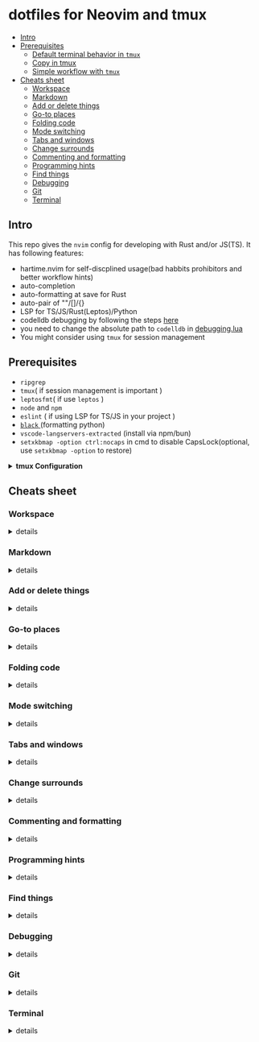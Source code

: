 # dotfiles for Neovim and tmux

<!-- mtoc-start -->

* [Intro](#intro)
* [Prerequisites](#prerequisites)
  * [Default terminal behavior in `tmux`](#default-terminal-behavior-in-tmux)
  * [Copy in tmux](#copy-in-tmux)
  * [Simple workflow with `tmux`](#simple-workflow-with-tmux)
* [Cheats sheet](#cheats-sheet)
  * [Workspace](#workspace)
  * [Markdown](#markdown)
  * [Add or delete things](#add-or-delete-things)
  * [Go-to places](#go-to-places)
  * [Folding code](#folding-code)
  * [Mode switching](#mode-switching)
  * [Tabs and windows](#tabs-and-windows)
  * [Change surrounds](#change-surrounds)
  * [Commenting and formatting](#commenting-and-formatting)
  * [Programming hints](#programming-hints)
  * [Find things](#find-things)
  * [Debugging](#debugging)
  * [Git](#git)
  * [Terminal](#terminal)

<!-- mtoc-end -->

## Intro

This repo gives the `nvim` config for developing with Rust and/or JS(TS). It has following features:

- hartime.nvim for self-discplined usage(bad habbits prohibitors and better workflow hints)
- auto-completion
- auto-formatting at save for Rust
- auto-pair of ""/[]/{}
- LSP for TS/JS/Rust(Leptos)/Python
- codelldb debugging by following the steps [here](<https://github.com/mfussenegger/nvim-dap/wiki/C-C---Rust-(via--codelldb)>)
- you need to change the absolute path to `codelldb` in [debugging.lua](/lua/plugins/debugging.lua)
- You might consider using `tmux` for session management

## Prerequisites

- `ripgrep`
- `tmux`( if session management is important )
- `leptosfmt`( if use `leptos` )
- `node` and `npm`
- `eslint` ( if using LSP for TS/JS in your project )
- [ `black` ](https://github.com/psf/black)(formatting python)
- `vscode-langservers-extracted` (install via npm/bun)
- `setxkbmap -option ctrl:nocaps` in cmd to disable CapsLock(optional, use `setxkbmap -option` to restore)

<details>
<summary><b>tmux Configuration</b></summary>

Recommended configuration for [ `~/.tmux.conf` ](./.tmux.conf)

### Default terminal behavior in `tmux`

To make pane behaves like normal terminal, `shift` should be hold. For example, to paste stuff from clipboard in `tmux` terminal pane, you need `shift+right click`.

### Copy in tmux

- enter copy mode: `<C-a>-[`
- move around using `h/j/k/l/0/$`
- begin copy highlighting: `<space>` or `v`
- copy: `<CR>` or `y`
- paste with `<C-a>+]`
- exit copy mode: `<C-c>`

### Simple workflow with `tmux`

```bash
# in terminal, create a new session
tmux new -s sessionName
# detach from a session
tmux detach
# attach to a session
tmux attach -t sessionName
# kill a session/window
tmux kill-session -t sessionName
# if you have pre-stored session, simply run
tmux

# create a horizontal pane using <C-a>+-
# adjust the height of the two panes using j/k
# switch between panes using <C-a>+↑/↓
# close pane by typing 'exit'
# open neovim in upper pane, run terminal cmd in lower pane

# for full-stack dev., it's useful to create 2 windows in a session
# create a new window: <C-a>+c
# switch between windows: <C-a>+w
# <C-a>+c to create new window
```

</details>

## Cheats sheet

### Workspace

<details><summary>details</summary>

A workspace is a folder containing multiple git repositories. Here we use [`projections.nvim`](https://github.com/GnikDroy/projections.nvim/tree/pre_release?tab=readme-ov-file) to manage workspaces. Using it gives you the following options:

- `:AddWorkspace` to register current folder as a workspace
- `<leader>fp` to list all the projects in current workspace
- automatically save current `neovim` session. Next time when you are at a project folder, the latest session is restored.

</details>

### Markdown

<details><summary>details</summary>

- `:Mtoc i`: insert ToC
- `:Mtoc u`: update ToC
- `:Mtoc r`: remove ToC

</details>

### Add or delete things

<details><summary>details</summary>

In `neotree`:

- `a`: add file/folder
- `d`: delete file/folder
- `r`: rename

</details>

### Go-to places

<details><summary>details</summary>

- `g;`: go to last changed place
- `gi`: go to last place and insert
- `<space><space>b`: go to next opened buffer
- `<space>bb`: go to previous opened buffer
- `gt`: go to the last tab
- `<space>j`: jump to the bottom line and centers the window at the line(page-down)
- `<space>m`: jump to the top line and centers the window(page-up)
- `<space>gd`: go to definition

</details>

### Folding code

<details><summary>details</summary>

- `zo/c`: open/close fold under the cursor
- `zO/C`: open/close fold recursively under the cursor, folds without cursor in them unaffected
- `zR`: open all folds
- `zM`: close all folds

</details>

### Mode switching

<details><summary>details</summary>

- `<Alt-f>`: escape insert mode and jump out of current paired ""/[]/{}/()/''/,/``

</details>

### Tabs and windows

<details><summary>details</summary>

- `<space>+<Tab>`: switch windows
- `tabe .`: create a new tab

In `telescope`(either `<leader>ff`, or `<leader>lg`), you can

- `<C-x>`: Go to file selection as a split
- `<C-v>`: Go to file selection as a vsplit

</details>

### Change surrounds

<details><summary>details</summary>

| Old text                       | Command   | New text                   |
| :----------------------------- | :-------- | :------------------------- |
| surr\*ound_words               | ysiw      | (surround_words)           |
| \*make strings                 | ys$"      | "make strings"             |
| require"nvim-surroun\*d"       | ysa")     | require("nvim-surround")   |
| char c = \*x;                  | ysl'      | char c = 'x';              |
| int a[] = \*32;                | yst;}     | int a[] = {32};            |
| hel\*lo world                  | yss"      | "hello world"              |
| [delete ar*ound me!]           | ds]       | delete around me!          |
| remove \<b\>HTML t\*ags\<\/b\> | dst       | remove HTML tags           |
| 'change quot\*es'              | cs'"      | "change quotes"            |
| \<b\>or tag\* types\<\/b\>     | csth1<CR> | \<h1\>or tag types\<\/h1\> |
| delete(functi\*on calls)       | dsf       | function calls             |

</details>

### Commenting and formatting

<details><summary>details</summary>

- `<Ctrl-/>`: comment current line
- `<space>gf`: global formatting
- `[count]gcc`: Toggles the number of line given as a prefix-count using line wise
- `[count]gbc`: Toggles the number of line given as a prefix-count using block wise
- `gc`: toggle the selected region using linewise comment
- `gb`: toggle the selected region using blockwise comment

</details>

### Programming hints

<details><summary>details</summary>

- `<space>k`: see function info
- `<space>a`: see code actions

</details>

### Find things

<details><summary>details</summary>

- `<space>h`: remove search highlights
- `<space>n`: open/close neotree file system, use `f`/`b`/`g`/`c` to open filesystem/buffers/git/components tabs
- `<space>ff`: open telescope file finder
- `<space>lg`: open telescope live grep
- `<space>bo`: show all opened buffers
- `<Ctrl-q>`: save live-grep results from telescope to a split window at the bottom

</details>

### Debugging

<details><summary>details</summary>

- `<leader>od`: "open debug ui"
- `<leader>cd`: "close debug ui"
- `<leader>tb`: "toggle breakpoint"
- `<leader>=`: "start debugger/continue"
- `<leader>-`: "step over debugger"
- `<space><space>f`: open floating msg from LSP at current line

</details>

### Git

<details><summary>details</summary>

`git-fugitive` and `vim-flog` are currently added to run git commands in nvim. You can use `:Git` to run commands just like you do in terminal. Some examples are:

- `<leader>gp`: preview the hunk of current line
- `:Git add`: `git add` in terminal
- `:Git commit`: `git commit` in terminal

Use `:Flog` to open a new tab that shows results of `git log`. The new tab contains info of all commits. You can find out what this command can do by `:help Flog`. Here we recommend 3 use cases:

- Checking out a branch:

  - use `:Flog` to open new tab that shows all the commits
  - hit "a" to show all hidden commits
  - navigate to the branch you desire
  - use `cob` to checkout the branch

- View history of selected lines of code

  - in visual mode, select lines of code of your interest
  - use `:Flog` to open a new tab to show the past history relevant only to the selected snippet

- View history of specific file

```bash
:Flog -path=path/to/file
```

</details>

### Terminal

<details><summary>details</summary>

- `:terminal`: open a terminal in neovim as a split window
- `i/I/a/A`: insert in terminal window
- `<C-\><C-O>`: exit typing mode

</details>
